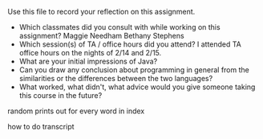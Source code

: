 Use this file to record your reflection on this assignment.

- Which classmates did you consult with while working on this assignment?
    Maggie Needham
    Bethany Stephens
- Which session(s) of TA / office hours did you attend?
    I attended TA office hours on the nights of 2/14 and 2/15.
- What are your initial impressions of Java? 
- Can you draw any conclusion about programming in general from the similarities or the differences between the two languages? 
- What worked, what didn't, what advice would you give someone taking this course in the future?





random prints out for every word in index


how to do transcript